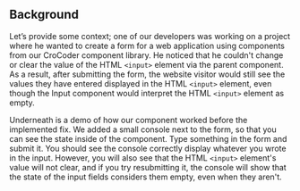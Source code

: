 
## Background

Let’s provide some context; one of our developers was working on a project where he wanted to create a form for a web application using components from our CroCoder component library. He noticed that he couldn't change or clear the value of the HTML `<input>` element via the parent component. As a result, after submitting the form, the website visitor would still see the values they have entered displayed in the HTML `<input>` element, even though the Input component would interpret the HTML `<input>` element as empty.

Underneath is a demo of how our component worked before the implemented fix. We added a small console next to the form, so that you can see the state inside of the component. Type something in the form and submit it. You should see the console correctly display whatever you wrote in the input. However, you will also see that the HTML `<input>` element's value will not clear, and if you try resubmitting it, the console will show that the state of the input fields considers them empty, even when they aren't.

